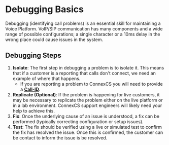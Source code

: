# Debugging Basics
Debugging (identifying call problems) is an essential skill for maintaining a Voice Platform. VoIP/SIP communication has many components and a wide range of possible configurations; a single character or a 10ms delay in the wrong place could cause issues in the system. 

## Debugging Steps

1. **Isolate**: The first step in debugging a problem is to isolate it. This means that if a customer is a reporting that calls don't connect, we need an example of where that happens.
   * If you are reporting a problem to ConnexCS you will need to provide a [**Call-ID**](guides/howto/callid/).   
2. **Replicate (Optional)**: If the problem is happening for live customers, it may be necessary to replicate the problem either on the live platform or in a lab environment. ConnexCS support engineers will likely need your help to achieve this.
3. **Fix**: Once the underlying cause of an issue is understood, a fix can be performed (typically correcting configuration or setup issues). 
4. **Test**: The fix should be verified using a live or simulated test to confirm the fix has resolved the issue. Once this is confirmed, the customer can be contact to inform the issue is be resolved. 
